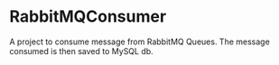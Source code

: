 # RabbitMQConsumer
A project to consume message from RabbitMQ Queues.
The message consumed is then saved to MySQL db.
